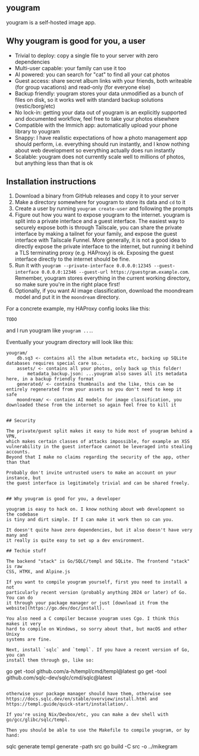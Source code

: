 yougram
-------

yougram is a self-hosted image app.


## Why yougram is good for you, a user

- Trivial to deploy: copy a single file to your server with zero dependencies
- Multi-user capable: your family can use it too
- AI powered: you can search for "cat" to find all your cat photos
- Guest access: share secret album links with your friends, both writeable (for
  group vacations) and read-only (for everyone else)
- Backup friendly: yougram stores your data unmodified as a bunch of files on
  disk, so it works well with standard backup solutions (restic/borg/etc)
- No lock-in: getting your data out of yougram is an explicitly supported and
  documented workflow, feel free to take your photos elsewhere
- Compatible with the Immich app: automatically upload your phone library to
  yougram
- Snappy: I have realistic expectations of how a photo management app should
  perform, i.e. everything should run instantly, and I know nothing about web
  development so everything actually does run instantly
- Scalable: yougram does not currently scale well to millions of photos, but
  anything less than that is ok


## Installation instructions

1. Download a binary from GitHub releases and copy it to your server
2. Make a directory somewhere for yougram to store its data and `cd` to it
3. Create a user by running `yougram create-user` and following the prompts
4. Figure out how you want to expose yougram to the internet. yougram is split
   into a private interface and a guest interface. The easiest way to securely
   expose both is through Tailscale, you can share the private interface by
   making a tailnet for your family, and expose the guest interface with
   Tailscale Funnel. More generally, it is not a good idea to directly expose
   the private interface to the internet, but running it behind a TLS
   terminating proxy (e.g. HAProxy) is ok. Exposing the guest interface directly
   to the internet should be fine.
5. Run it with `yougram --private-interface 0.0.0.0:12345 --guest-interface
   0.0.0.0:12346 --guest-url https://guestgram.example.com`. Remember, yougram
   stores everything in the current working directory, so make sure you're in
   the right place first!
6. Optionally, if you want AI image classification, download the moondream model
   and put it in the `moondream` directory.

For a concrete example, my HAProxy config looks like this:

```
TODO
```

and I run yougram like `yougram ...`.

Eventually your yougram directory will look like this:

```
yougram/
    db.sq3 <- contains all the album metadata etc, backing up SQLite databases requires special care so...
    assets/ <- contains all your photos, only back up this folder!
        metadata_backup.json: ...yougram also saves all its metadata here, in a backup friendly format
    generated/ <- contains thumbnails and the like, this can be entirely regenerated from your assets so you don't need to keep it safe
    moondream/ <- contains AI models for image classification, you downloaded these from the internet so again feel free to kill it


## Security

The private/guest split makes it easy to hide most of yougram behind a VPN,
which makes certain classes of attacks impossible, for example an XSS
vulnerability in the guest interface cannot be leveraged into stealing accounts.
Beyond that I make no claims regarding the security of the app, other than that

Probably don't invite untrusted users to make an account on your instance, but
the guest interface is legitimately trivial and can be shared freely.


## Why yougram is good for you, a developer

yougram is easy to hack on. I know nothing about web development so the codebase
is tiny and dirt simple. If I can make it work then so can you.

It doesn't quite have zero dependencies, but it also doesn't have very many and
it really is quite easy to set up a dev environment.

## Techie stuff

The backend "stack" is Go/SQLC/templ and SQLite. The frontend "stack" is raw
CSS, HTMX, and Alpine.js

If you want to compile yougram yourself, first you need to install a not
particularly recent version (probably anything 2024 or later) of Go. You can do
it through your package manager or just [download it from the
website](https://go.dev/doc/install).

You also need a C compiler because yougram uses Cgo. I think this makes it very
hard to compile on Windows, so sorry about that, but macOS and other Unixy
systems are fine.

Next, install `sqlc` and `templ`. If you have a recent version of Go, you can
install them through go, like so:

```
go get -tool github.com/a-h/templ/cmd/templ@latest
go get -tool github.com/sqlc-dev/sqlc/cmd/sqlc@latest
```

otherwise your package manager should have them, otherwise see
https://docs.sqlc.dev/en/stable/overview/install.html and
https://templ.guide/quick-start/installation/.

If you're using Nix/Devbox/etc, you can make a dev shell with
go/gcc/glibc/sqlc/templ.

Then you should be able to use the Makefile to compile yougram, or by hand:

```
sqlc generate
templ generate -path src
go build -C src -o ../mikegram
```
